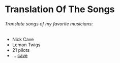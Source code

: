 # Translation Of The Songs
###### *Translate songs of my favorite musicians:*
 * Nick Cave
 * Lemon Twigs
 * 21 pilots
 * ...
[cave](https://gist.github.com/BOrekhova/98d74fb3cb9531309d21e22e1096dadf#file-1-md)
